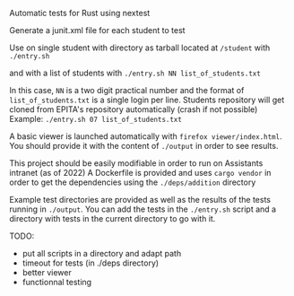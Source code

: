 Automatic tests for Rust using nextest

Generate a junit.xml file for each student to test

Use on single student with directory as tarball located at `/student` with
`./entry.sh`

and with a list of students with
`./entry.sh NN list_of_students.txt`

In this case, `NN` is a two digit practical number and the format of `list_of_students.txt` is a single login per line. Students repository will get cloned from EPITA's repository automatically (crash if not possible)
Example: `./entry.sh 07 list_of_students.txt`


A basic viewer is launched automatically with `firefox viewer/index.html`. You should provide it with the content of `./output` in order to see results. 

This project should be easily modifiable in order to run on Assistants intranet (as of 2022)
A Dockerfile is provided and uses `cargo vendor` in order to get the dependencies using the `./deps/addition` directory

Example test directories are provided as well as the results of the tests running in `./output`. You can add the tests in the `./entry.sh` script and a directory with tests in the current directory to go with it.

TODO:
- put all scripts in a directory and adapt path
- timeout for tests (in ./deps directory)
- better viewer
- functionnal testing